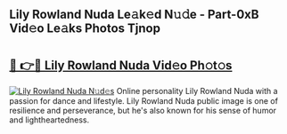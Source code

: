 ## Lily Rowland Nuda Le𝚊k𝚎d N𝚞𝚍e - Part-0xB Vid𝚎o Le𝚊ks Photos Tjnop

# <h2><a href="http://fbcn6x.evod.top/?m=Lily+Rowland+Nuda">🔗 👉🔴 Lily Rowland Nuda Vid𝚎o Ph𝚘t𝚘s</a></h2>

[![Lily Rowland Nuda N𝚞d𝚎s](https://i.imgur.com/8V9OHl7.gif)](http://fbcn6x.evod.top/?m=Lily+Rowland+Nuda)
Online personality Lily Rowland Nuda with a passion for dance and lifestyle. Lily Rowland Nuda public image is one of resilience and perseverance, but he's also known for his sense of humor and lightheartedness. 
